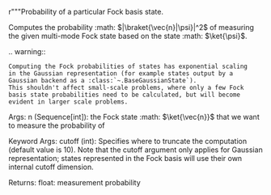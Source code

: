 r"""Probability of a particular Fock basis state.

Computes the probability :math: $|\braket{\vec{n}|\psi}|^2$ of measuring
the given multi-mode Fock state based on the state :math: $\ket{\psi}$.

.. warning::

    Computing the Fock probabilities of states has exponential scaling
    in the Gaussian representation (for example states output by a
    Gaussian backend as a :class:`~.BaseGaussianState`).
    This shouldn't affect small-scale problems, where only a few Fock
    basis state probabilities need to be calculated, but will become
    evident in larger scale problems.

Args:
    n (Sequence[int]): the Fock state :math: $\ket{\vec{n}}$ that we want to measure the probability of

Keyword Args:
    cutoff (int): Specifies where to truncate the computation (default value is 10).
        Note that the cutoff argument only applies for Gaussian representation;
        states represented in the Fock basis will use their own internal cutoff dimension.

Returns:
    float: measurement probability
